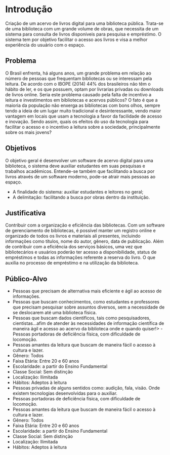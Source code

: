 # Introdução

Criação de um acervo de livros digital para uma biblioteca pública. Trata-se de uma biblioteca com um grande volume de obras, que necessita de um sistema para consulta de livros disponíveis para pesquisa e empréstimo. O sistema tem por objetivo facilitar o acesso aos livros e visa a melhor experiência do usuário com o espaço.

## Problema
O Brasil enfrenta, há alguns anos, um grande problema em relação ao número de pessoas que frequentam bibliotecas ou se interessam pela leitura. De acordo com o IBOPE (2014) 44% dos brasileiros não têm o hábito de ler, e os que possuem, optam por livrarias privadas ou downloads de livros online. Seria este problema causado pela falta de incentivo a leitura e investimentos em bibliotecas e acervos públicos? O fato é que a maioria da população não enxerga as bibliotecas com bons olhos, sempre tendo a ideia de um lugar muito tradicional e desinteressante, vendo maior vantagem em locais que usam a tecnologia a favor da facilidade de acesso e inovação. Sendo assim, quais os efeitos do uso da tecnologia para facilitar o acesso e o incentivo a leitura sobre a sociedade, principalmente sobre os mais jovens?

## Objetivos

O objetivo geral é desenvolver um software de acervo digital para uma biblioteca, o sistema deve auxiliar estudantes em suas pesquisas e trabalhos acadêmicos. Entende-se também que facilitando a busca por livros através de um software moderno, pode-se atrair mais pessoas ao espaço.

 - A finalidade do sistema: auxiliar estudantes e leitores no geral;
 - A delimitação: facilitando a busca por obras dentro da instituição.


## Justificativa

Contribuir com a organização e eficiência das bibliotecas. Com um software de gerenciamento de bibliotecas, é possível manter um registro online e organizado de todos os livros e materiais ali presentes, incluindo informações como títulos, nome do autor, gênero, data de publicação. Além de contribuir com a eficiência dos serviços básicos, uma vez que bibliotecários e usuários poderão ter acesso a disponibilidade, status de empréstimos e todas as informações referente a reserva do livro. O que auxilia no processo de empréstimo e na utilização da biblioteca.

## Público-Alvo

 - Pessoas que precisam de alternativa mais eficiente e ágil ao acesso de informações.
 - Pessoas que buscam conhecimentos, como estudantes e professores que precisam pesquisar sobre assuntos diversos, sem a necessidade de se deslocarem até uma biblioteca física.
 - Pessoas que buscam dados científicos, tais como pesquisadores, cientistas...afim de atender às necessidades de informação científica de maneira ágil e acesso ao acervo da biblioteca onde e quando quiser!> - Pessoas portadoras de deficiência física, com dificuldade de locomoção.
 - Pessoas amantes da leitura que buscam de maneira fácil o acesso à cultura e lazer.
 - Gênero: Todos
 - Faixa Etária: Entre 20 e 60 anos
 - Escolaridade: a partir do Ensino Fundamental
 - Classe Social: Sem distinção
 - Localização: Ilimitada
 - Hábitos: Adeptos à leitura
 - Pessoas privadas de alguns sentidos como: audição, fala, visão. Onde existem tecnologias desenvolvidas para o auxiliar.
 - Pessoas portadoras de deficiência física, com dificuldade de locomoção.
 - Pessoas amantes da leitura que buscam de maneira fácil o acesso à cultura e lazer.
 - Gênero: Todos
 - Faixa Etária: Entre 20 e 60 anos
 - Escolaridade: a partir do Ensino Fundamental
 - Classe Social: Sem distinção
 - Localização: Ilimitada
 - Hábitos: Adeptos à leitura

